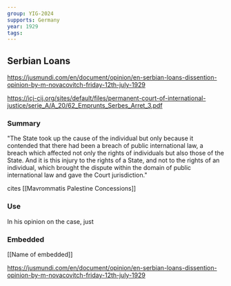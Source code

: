 ```yaml
---
group: YIG-2024
supports: Germany
year: 1929
tags:
---
```

## Serbian Loans

https://jusmundi.com/en/document/opinion/en-serbian-loans-dissention-opinion-by-m-novacovitch-friday-12th-july-1929

https://icj-cij.org/sites/default/files/permanent-court-of-international-justice/serie_A/A_20/62_Emprunts_Serbes_Arret_3.pdf


### Summary

"The State took up the cause of the individual but only because it contended that there had been a breach of public international law, a breach which affected not only the rights of individuals but also those of the State. And it is this injury to the rights of a State, and not to the rights of an individual, which brought the dispute within the domain of public international law and gave the Court jurisdiction."

cites [[Mavrommatis Palestine Concessions]]
### Use

In his opinion on the case, just

### Embedded

[[Name of embedded]]

https://jusmundi.com/en/document/opinion/en-serbian-loans-dissention-opinion-by-m-novacovitch-friday-12th-july-1929